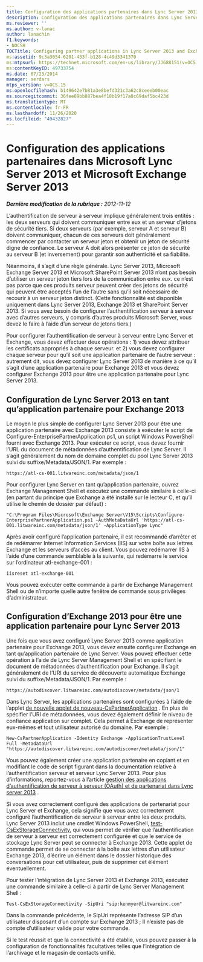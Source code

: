 ```yaml
---
title: Configuration des applications partenaires dans Lync Server 2013 et Exchange Server 2013
description: Configuration des applications partenaires dans Lync Server 2013 et Exchange Server 2013.
ms.reviewer: ''
ms.author: v-lanac
author: lanachin
f1.keywords:
- NOCSH
TOCTitle: Configuring partner applications in Lync Server 2013 and Exchange Server 2013
ms:assetid: 9c3a3054-6201-433f-b128-4c49d3341370
ms:mtpsurl: https://technet.microsoft.com/en-us/library/JJ688151(v=OCS.15)
ms:contentKeyID: 49733754
ms.date: 07/23/2014
manager: serdars
mtps_version: v=OCS.15
ms.openlocfilehash: b149642e7b81a3e8befd321c3a62c8ceeeb00eac
ms.sourcegitcommit: 36fee89bb887bea4f18b19f17a8c69daf5bc423d
ms.translationtype: MT
ms.contentlocale: fr-FR
ms.lasthandoff: 11/26/2020
ms.locfileid: "49432827"
---
```

# <a name="configuring-partner-applications-in-microsoft-lync-server-2013-and-microsoft-exchange-server-2013"></a>Configuration des applications partenaires dans Microsoft Lync Server 2013 et Microsoft Exchange Server 2013

<div data-xmlns="http://www.w3.org/1999/xhtml">

<div class="topic" data-xmlns="http://www.w3.org/1999/xhtml" data-msxsl="urn:schemas-microsoft-com:xslt" data-cs="https://msdn.microsoft.com/">

<div data-asp="https://msdn2.microsoft.com/asp">



</div>

<div id="mainSection">

<div id="mainBody">

<span> </span>

_**Dernière modification de la rubrique :** 2012-11-12_

L’authentification de serveur à serveur implique généralement trois entités : les deux serveurs qui doivent communiquer entre eux et un serveur d’jetons de sécurité tiers. Si deux serveurs (par exemple, serveur A et serveur B) doivent communiquer, chacun de ces serveurs doit généralement commencer par contacter un serveur jeton et obtenir un jeton de sécurité digne de confiance. Le serveur A doit alors présenter ce jeton de sécurité au serveur B (et inversement) pour garantir son authenticité et sa fiabilité.

Néanmoins, il s’agit d’une règle générale. Lync Server 2013, Microsoft Exchange Server 2013 et Microsoft SharePoint Server 2013 n’ont pas besoin d’utiliser un serveur jeton tiers lors de la communication entre eux. ce n’est pas parce que ces produits serveur peuvent créer des jetons de sécurité qui peuvent être acceptés l’un de l’autre sans qu’il soit nécessaire de recourir à un serveur jeton distinct. (Cette fonctionnalité est disponible uniquement dans Lync Server 2013, Exchange 2013 et SharePoint Server 2013. Si vous avez besoin de configurer l’authentification serveur à serveur avec d’autres serveurs, y compris d’autres produits Microsoft Server, vous devez le faire à l’aide d’un serveur de jetons tiers.)

Pour configurer l’authentification de serveur à serveur entre Lync Server et Exchange, vous devez effectuer deux opérations : 1) vous devez attribuer les certificats appropriés à chaque serveur. et 2) vous devez configurer chaque serveur pour qu’il soit une application partenaire de l’autre serveur : autrement dit, vous devez configurer Lync Server 2013 de manière à ce qu’il s’agit d’une application partenaire pour Exchange 2013 et vous devez configurer Exchange 2013 pour être une application partenaire pour Lync Server 2013.

<div>

## <a name="configuring-lync-server-2013-to-be-a-partner-application-for-exchange-2013"></a>Configuration de Lync Server 2013 en tant qu’application partenaire pour Exchange 2013

Le moyen le plus simple de configurer Lync Server 2013 pour être une application partenaire avec Exchange 2013 consiste à exécuter le script de Configure-EnterprisePartnerApplication.ps1, un script Windows PowerShell fourni avec Exchange 2013. Pour exécuter ce script, vous devez fournir l’URL du document de métadonnées d’authentification de Lync Server. Il s’agit généralement du nom de domaine complet du pool Lync Server 2013 suivi du suffixe/Metadata/JSON/1. Par exemple :

    https://atl-cs-001.litwareinc.com/metadata/json/1

Pour configurer Lync Server en tant qu’application partenaire, ouvrez Exchange Management Shell et exécutez une commande similaire à celle-ci (en partant du principe que Exchange a été installé sur le lecteur C, et qu’il utilise le chemin de dossier par défaut) :

    "C:\Program Files\Microsoft\Exchange Server\V15\Scripts\Configure-EnterprisePartnerApplication.ps1 -AuthMetaDataUrl 'https://atl-cs-001.litwareinc.com/metadata/json/1' -ApplicationType Lync"

Après avoir configuré l’application partenaire, il est recommandé d’arrêter et de redémarrer Internet Information Services (IIS) sur votre boîte aux lettres Exchange et les serveurs d’accès au client. Vous pouvez redémarrer IIS à l’aide d’une commande semblable à la suivante, qui redémarre le service sur l’ordinateur atl-exchange-001 :

    iisreset atl-exchange-001

Vous pouvez exécuter cette commande à partir de Exchange Management Shell ou de n’importe quelle autre fenêtre de commande sous privilèges d’administrateur.

</div>

<div>

## <a name="configuring-exchange-2013-to-be-a-partner-application-for-lync-server-2013"></a>Configuration d’Exchange 2013 pour être une application partenaire pour Lync Server 2013

Une fois que vous avez configuré Lync Server 2013 comme application partenaire pour Exchange 2013, vous devez ensuite configurer Exchange en tant qu’application partenaire de Lync Server. Vous pouvez effectuer cette opération à l’aide de Lync Server Management Shell et en spécifiant le document de métadonnées d’authentification pour Exchange. Il s’agit généralement de l’URI du service de découverte automatique Exchange suivi du suffixe/Metadata/JSON/1. Par exemple :

    https://autodiscover.litwareinc.com/autodiscover/metadata/json/1

Dans Lync Server, les applications partenaires sont configurées à l’aide de l’applet [de nouvelle applet de nouveau-CsPartnerApplication](https://technet.microsoft.com/library/JJ204628(v=OCS.15)) . En plus de spécifier l’URI de métadonnées, vous devez également définir le niveau de confiance application sur complet. Cela permet à Exchange de représenter eux-mêmes et tout utilisateur autorisé du domaine. Par exemple :

    New-CsPartnerApplication -Identity Exchange -ApplicationTrustLevel Full -MetadataUrl "https://autodiscover.litwareinc.com/autodiscover/metadata/json/1"

Vous pouvez également créer une application partenaire en copiant et en modifiant le code de script figurant dans la documentation relative à l’authentification serveur et serveur Lync Server 2013. Pour plus d’informations, reportez-vous à l’article [gestion des applications d’authentification de serveur à serveur (OAuth) et de partenariat dans Lync server 2013](lync-server-2013-managing-server-to-server-authentication-oauth-and-partner-applications.md) .

Si vous avez correctement configuré des applications de partenariat pour Lync Server et Exchange, cela signifie que vous avez correctement configuré l’authentification de serveur à serveur entre les deux produits. Lync Server 2013 inclut une cmdlet Windows PowerShell, [test-CsExStorageConnectivity](https://technet.microsoft.com/library/JJ204740(v=OCS.15)), qui vous permet de vérifier que l’authentification de serveur à serveur est correctement configurée et que le service de stockage Lync Server peut se connecter à Exchange 2013. Cette applet de commande permet de se connecter à la boîte aux lettres d’un utilisateur Exchange 2013, d’écrire un élément dans le dossier historique des conversations pour cet utilisateur, puis de supprimer cet élément éventuellement.

Pour tester l’intégration de Lync Server 2013 et Exchange 2013, exécutez une commande similaire à celle-ci à partir de Lync Server Management Shell :

    Test-CsExStorageConnectivity -SipUri "sip:kenmyer@litwareinc.com"

Dans la commande précédente, le SipUri représente l’adresse SIP d’un utilisateur disposant d’un compte sur Exchange 2013 ; Il n’existe pas de compte d’utilisateur valide pour votre commande.

Si le test réussit et que la connectivité a été établie, vous pouvez passer à la configuration de fonctionnalités facultatives telles que l’intégration de l’archivage et le magasin de contacts unifié.

</div>

</div>

<span> </span>

</div>

</div>

</div>

